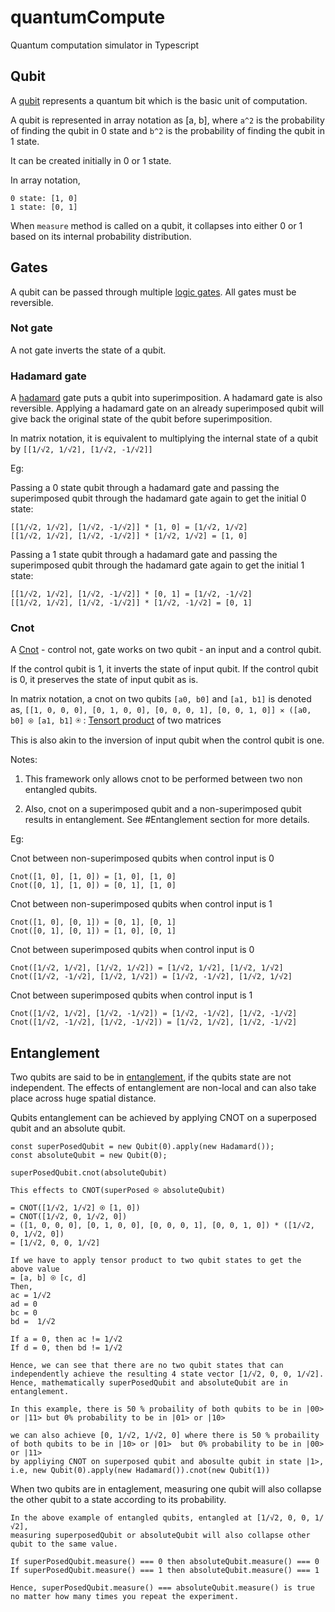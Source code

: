 # quantumCompute

Quantum computation simulator in Typescript

## Qubit

A [qubit](https://en.wikipedia.org/wiki/Qubit) represents a quantum bit which is the basic unit of computation.

A qubit is represented in array notation as [a, b],
where `a^2` is the probability of finding the qubit in 0 state
and `b^2` is the probability of finding the qubit in 1 state.

It can be created initially in 0 or 1 state.

In array notation,

```
0 state: [1, 0]
1 state: [0, 1]
```

When `measure` method is called on a qubit, it collapses into either 0 or 1 based on its internal probability distribution.

## Gates

A qubit can be passed through multiple [logic gates](https://en.wikipedia.org/wiki/Quantum_logic_gate). All gates must be reversible.

### Not gate

A not gate inverts the state of a qubit.

### Hadamard gate

A [hadamard](https://en.wikipedia.org/wiki/Quantum_logic_gate#Hadamard_(H)_gate) gate puts a qubit into superimposition. A hadamard gate is also reversible. Applying a hadamard gate on an already superimposed qubit will give back the original state of the qubit before superimposition.

In matrix notation, it is equivalent to multiplying the internal state of a qubit by `[[1/√2, 1/√2], [1/√2, -1/√2]]`

Eg:

Passing a 0 state qubit through a hadamard gate and passing the superimposed qubit through the hadamard gate
again to get the initial 0 state:

```
[[1/√2, 1/√2], [1/√2, -1/√2]] * [1, 0] = [1/√2, 1/√2]
[[1/√2, 1/√2], [1/√2, -1/√2]] * [1/√2, 1/√2] = [1, 0]

```

Passing a 1 state qubit through a hadamard gate and passing the superimposed qubit through the hadamard gate
again to get the initial 1 state:

```
[[1/√2, 1/√2], [1/√2, -1/√2]] * [0, 1] = [1/√2, -1/√2]
[[1/√2, 1/√2], [1/√2, -1/√2]] * [1/√2, -1/√2] = [0, 1]

```

### Cnot

A [Cnot](https://en.wikipedia.org/wiki/Portal:Current_events) - control not, gate works on two qubit - an input and a control qubit.

If the control qubit is 1, it inverts the state of input qubit.
If the control qubit is 0, it preserves the state of input qubit as is.

In matrix notation, a cnot on two qubits `[a0, b0]` and `[a1, b1]` is denoted as,
`[[1, 0, 0, 0], [0, 1, 0, 0], [0, 0, 0, 1], [0, 0, 1, 0]]
  ✕
 ([a0, b0] ⍟ [a1, b1]`
⍟ : [Tensort product](https://en.wikipedia.org/wiki/Tensor_product) of two matrices

This is also akin to the inversion of input qubit when the control qubit is one.

Notes:

1. This framework only allows cnot to be performed between two non entangled qubits.

2. Also, cnot on a superimposed qubit and a non-superimposed qubit results in entanglement. See #Entanglement section for more details.

Eg:

Cnot between non-superimposed qubits when control input is 0

```
Cnot([1, 0], [1, 0]) = [1, 0], [1, 0]
Cnot([0, 1], [1, 0]) = [0, 1], [1, 0]
```

Cnot between non-superimposed qubits when control input is 1

```
Cnot([1, 0], [0, 1]) = [0, 1], [0, 1]
Cnot([0, 1], [0, 1]) = [1, 0], [0, 1]
```


Cnot between superimposed qubits when control input is 0

```
Cnot([1/√2, 1/√2], [1/√2, 1/√2]) = [1/√2, 1/√2], [1/√2, 1/√2]
Cnot([1/√2, -1/√2], [1/√2, 1/√2]) = [1/√2, -1/√2], [1/√2, 1/√2]
```


Cnot between superimposed qubits when control input is 1

```
Cnot([1/√2, 1/√2], [1/√2, -1/√2]) = [1/√2, -1/√2], [1/√2, -1/√2]
Cnot([1/√2, -1/√2], [1/√2, -1/√2]) = [1/√2, 1/√2], [1/√2, -1/√2]
```

## Entanglement

Two qubits are said to be in [entanglement](https://en.wikipedia.org/wiki/Quantum_entanglement), if the qubits state are not independent. The effects of entanglement are non-local and can also take place across huge spatial distance.

Qubits entanglement can be achieved by applying CNOT on a superposed qubit and an absolute qubit.

```
const superPosedQubit = new Qubit(0).apply(new Hadamard());
const absoluteQubit = new Qubit(0);

superPosedQubit.cnot(absoluteQubit)

This effects to CNOT(superPosed ⍟ absoluteQubit)

= CNOT([1/√2, 1/√2] ⍟ [1, 0])
= CNOT([1/√2, 0, 1/√2, 0])
= ([1, 0, 0, 0], [0, 1, 0, 0], [0, 0, 0, 1], [0, 0, 1, 0]) * ([1/√2, 0, 1/√2, 0])
= [1/√2, 0, 0, 1/√2]

If we have to apply tensor product to two qubit states to get the above value
= [a, b] ⍟ [c, d]
Then,
ac = 1/√2
ad = 0
bc = 0
bd =  1/√2

If a = 0, then ac != 1/√2
If d = 0, then bd != 1/√2

Hence, we can see that there are no two qubit states that can independently achieve the resulting 4 state vector [1/√2, 0, 0, 1/√2]. Hence, mathematically superPosedQubit and absoluteQubit are in entanglement.

In this example, there is 50 % probaility of both qubits to be in |00> or |11> but 0% probability to be in |01> or |10>

we can also achieve [0, 1/√2, 1/√2, 0] where there is 50 % probaility of both qubits to be in |10> or |01>  but 0% probability to be in |00> or |11>
by appliying CNOT on superposed qubit and abosulte qubit in state |1>, i.e, new Qubit(0).apply(new Hadamard()).cnot(new Qubit(1))
```

When two qubits are in entaglement, measuring one qubit will also collapse the other qubit to a state according to its probability.

```
In the above example of entangled qubits, entangled at [1/√2, 0, 0, 1/√2],
measuring superposedQubit or absoluteQubit will also collapse other qubit to the same value.

If superPosedQubit.measure() === 0 then absoluteQubit.measure() === 0
If superPosedQubit.measure() === 1 then absoluteQubit.measure() === 1

Hence, superPosedQubit.measure() === absoluteQubit.measure() is true no matter how many times you repeat the experiment.
```
